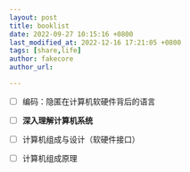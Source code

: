 ```yaml
---
layout: post
title: booklist
date: 2022-09-27 10:15:16 +0800
last_modified_at: 2022-12-16 17:21:05 +0800
tags: [share,life]
author: fakecore
author_url:

---
```


- [ ] 编码：隐匿在计算机软硬件背后的语言
- [ ] **深入理解计算机系统**
- [ ] 计算机组成与设计（软硬件接口）
- [ ] 计算机组成原理



